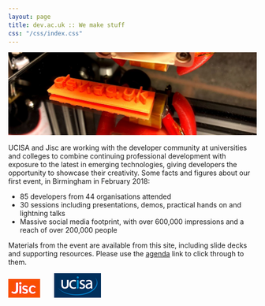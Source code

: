 ```yaml
---
layout: page
title: dev.ac.uk :: We make stuff
css: "/css/index.css"
---
```

<img id="header-big-imgs" src="/images/devacuk_bg.jpg" alt="dev.ac.uk | We make stuff">

UCISA and Jisc are working with the developer community at universities and colleges to combine continuing professional development with exposure to the latest in emerging technologies, giving developers the opportunity to showcase their creativity.  Some facts and figures about our first event, in Birmingham in February 2018:

* 85 developers from 44 organisations attended
* 30 sessions including presentations, demos, practical hands on and lightning talks
* Massive social media footprint, with over 600,000 impressions and a reach of over 200,000 people

Materials from the event are available from this site, including slide decks and supporting resources. Please use the <a href="/events/2018/02/devacuk/">agenda</a> link to click through to them.

![Jisc](/images/jisc-logo-small.png) &nbsp;&nbsp;&nbsp;&nbsp;&nbsp; ![UCISA](/images/ucisa-logo-small.png) 

